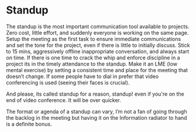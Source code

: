 # Standup

The standup is the most important communication tool available to projects. Zero cost, little effort, and suddenly everyone is working on the same page. Setup the meeting as the first task to ensure immediate communications and set the tone for the project, even if there is little to initially discuss. Stick to 15 mins, aggressively offline inappropriate conversation, and always start on time. If there is one time to crack the whip and enforce discipline in a project its in the timely attendance to the standup. Make it an LME \(low mental exercise\) by setting a consistent time and place for the meeting that doesn’t change. If some people have to dial in prefer that video conferencing is used \(seeing their faces is crucial\).

And please, its called standup for a reason, standup! even if you're on the end of video conference. It will be over quicker.

The format or agenda of a standup can vary, I’m not a fan of going through the backlog in the meeting but having it on the Information radiator to hand is a definite bonus.  


